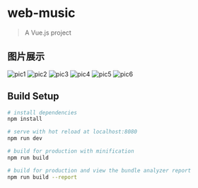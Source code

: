 # web-music

> A Vue.js project

##  图片展示
![pic1](https://github.com/vivipure/music-app/blob/master/img/1.png)
![pic2](https://github.com/vivipure/music-app/blob/master/img/2.png)
![pic3](https://github.com/vivipure/music-app/blob/master/img/3.png)
![pic4](https://github.com/vivipure/music-app/blob/master/img/4.png)
![pic5](https://github.com/vivipure/music-app/blob/master/img/5.png)
![pic6](https://github.com/vivipure/music-app/blob/master/img/6.png)


## Build Setup

``` bash
# install dependencies
npm install

# serve with hot reload at localhost:8080
npm run dev

# build for production with minification
npm run build

# build for production and view the bundle analyzer report
npm run build --report
```

